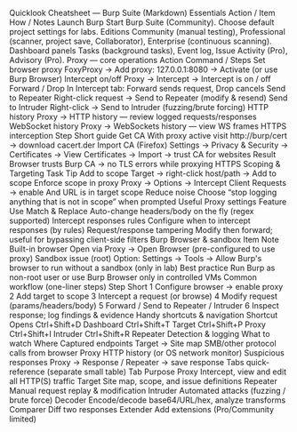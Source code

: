 Quicklook Cheatsheet — Burp Suite (Markdown)
Essentials
Action / Item	How / Notes
Launch Burp	Start Burp Suite (Community). Choose default project settings for labs.
Editions	Community (manual testing), Professional (scanner, project save, Collaborator), Enterprise (continuous scanning).
Dashboard panels	Tasks (background tasks), Event log, Issue Activity (Pro), Advisory (Pro).
Proxy — core operations
Action	Command / Steps
Set browser proxy	FoxyProxy → Add proxy: 127.0.0.1:8080 → Activate (or use Burp Browser)
Intercept on/off	Proxy → Intercept → Intercept is on / off
Forward / Drop	In Intercept tab: Forward sends request, Drop cancels
Send to Repeater	Right-click request → Send to Repeater (modify & resend)
Send to Intruder	Right-click → Send to Intruder (fuzzing/brute forcing)
HTTP history	Proxy → HTTP history — review logged requests/responses
WebSocket history	Proxy → WebSockets history — view WS frames
HTTPS interception
Step	Short guide
Get CA	With proxy active visit http://burp/cert → download cacert.der
Import CA (Firefox)	Settings → Privacy & Security → Certificates → View Certificates → Import → trust CA for websites
Result	Browser trusts Burp CA → no TLS errors while proxying HTTPS
Scoping & Targeting
Task	Tip
Add to scope	Target → right-click host/path → Add to scope
Enforce scope in proxy	Proxy → Options → Intercept Client Requests → enable And URL is in target scope
Reduce noise	Choose “stop logging anything that is not in scope” when prompted
Useful Proxy settings
Feature	Use
Match & Replace	Auto-change headers/body on the fly (regex supported)
Intercept responses rules	Configure when to intercept responses (by rules)
Request/response tampering	Modify then forward; useful for bypassing client-side filters
Burp Browser & sandbox
Item	Note
Built-in browser	Open via Proxy → Open Browser (pre-configured to use proxy)
Sandbox issue (root)	Option: Settings → Tools → Allow Burp's browser to run without a sandbox (only in lab)
Best practice	Run Burp as non-root user or use Burp Browser only in controlled VMs
Common workflow (one-liner steps)
Step	Short
1	Configure browser → enable proxy
2	Add target to scope
3	Intercept a request (or browse)
4	Modify request (params/headers/body)
5	Forward / Send to Repeater / Intruder
6	Inspect response; log findings & evidence
Handy shortcuts & navigation
Shortcut	Opens
Ctrl+Shift+D	Dashboard
Ctrl+Shift+T	Target
Ctrl+Shift+P	Proxy
Ctrl+Shift+I	Intruder
Ctrl+Shift+R	Repeater
Detection & logging
What to watch	Where
Captured endpoints	Target → Site map
SMB/other protocol calls from browser	Proxy HTTP history (or OS network monitor)
Suspicious responses	Proxy → Response / Repeater → save response
Tabs quick-reference (separate small table)
Tab	Purpose
Proxy	Intercept, view and edit all HTTP(S) traffic
Target	Site map, scope, and issue definitions
Repeater	Manual request replay & modification
Intruder	Automated attacks (fuzzing / brute force)
Decoder	Encode/decode base64/URL/hex, analyze transforms
Comparer	Diff two responses
Extender	Add extensions (Pro/Community limited)

